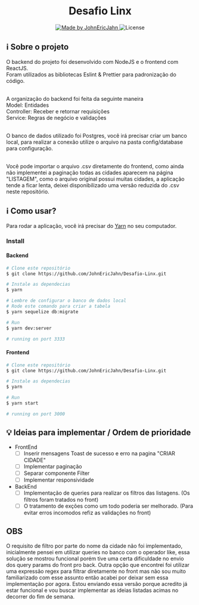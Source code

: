 <h1 align="center"> 
	Desafio Linx
</h1>

<p align="center">	
  <a href="www.linkedin.com/in/john-eric-jahn">
    <img alt="Made by JohnEricJahn" src="https://img.shields.io/badge/made%20by-JohnEricJahn-brightgreen">
  </a>
  <img alt="License" src="https://img.shields.io/badge/license-MIT-brightgreen">
  </a>
</p>

## :information_source: Sobre o projeto
O backend do projeto foi desenvolvido com NodeJS e o frontend com ReactJS.<br>
Foram utilizados as bibliotecas Eslint & Prettier para padronização do código.<br><br>

A organização do backend foi feita da seguinte maneira<br>
Model: Entidades<br>
Controller: Receber e retornar requisições<br>
Service: Regras de negócio e validações<br><br>

O banco de dados utilizado foi Postgres, você irá precisar criar um banco local, para realizar a conexão utilize o arquivo na pasta config/database para configuração.<br><br>

Você pode importar o arquivo .csv diretamente do frontend, como ainda não implementei a paginação todas as cidades aparecem na página "LISTAGEM", como o arquivo original possui muitas cidades, a aplicação tende a ficar lenta, deixei disponibilizado uma versão reduzida do .csv neste repositório.

## :information_source: Como usar?

Para rodar a aplicação, você irá precisar do [Yarn](https://yarnpkg.com/) no seu computador.

### Install

#### Backend
```bash
# Clone este repositório
$ git clone https://github.com/JohnEricJahn/Desafio-Linx.git

# Instale as dependecias
$ yarn

# Lembre de configurar o banco de dados local
# Rode este comando para criar a tabela
$ yarn sequelize db:migrate

# Run
$ yarn dev:server

# running on port 3333
```

#### Frontend
```bash
# Clone este repositório
$ git clone https://github.com/JohnEricJahn/Desafio-Linx.git

# Instale as dependecias
$ yarn

# Run
$ yarn start

# running on port 3000
```


## :bulb: Ideias para implementar / Ordem de prioridade
- FrontEnd
  - [ ] Inserir mensagens Toast de sucesso e erro na pagina "CRIAR CIDADE"
  - [ ] Implementar paginação
  - [ ] Separar componente Filter
  - [ ] Implementar responsividade

- BackEnd
  - [ ] Implementação de queries para realizar os filtros das listagens. (Os filtros foram tratados no front)
  - [ ] O tratamento de exções como um todo poderia ser melhorado. (Para evitar erros incomodos refiz as validações no front)
  
## OBS
O requisito de filtro por parte do nome da cidade não foi implementado, inicialmente pensei em utilizar queries no banco com o operador like, essa solução se mostrou funcional porém tive uma certa dificuldade no envio dos query params do front pro back. Outra opção que encontrei foi utilizar uma expressão regex para filtrar diretamente no front mas não sou muito familiarizado com esse assunto então acabei por deixar sem essa implementação por agora. Estou enviando essa versão porque acredito já estar funcional e vou buscar implementar as ideias listadas acimas no decorrer do fim de semana.
